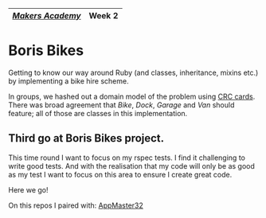 | [*Makers Academy*](http://www.makersacademy.com) | Week 2 |
| ---------------- | ------ |

Boris Bikes
==========

Getting to know our way around Ruby (and classes, inheritance, mixins etc.) by implementing a bike hire scheme.

In groups, we hashed out a domain model of the problem using [CRC cards](https://en.wikipedia.org/wiki/Class-responsibility-collaboration_card). There was broad agreement that *Bike*, *Dock*, *Garage* and *Van* should feature; all of those are classes in this implementation.

Third go at Boris Bikes project.
-------------------------------

This time round I want to focus on my rspec tests. I find it challenging to write good tests. And with the
realisation that my code will only be as good as my test I want to focus
on this area to ensure I create great code.

Here we go!

On this repos I paired with:
[AppMaster32](https://github.com/AppMaster32)

